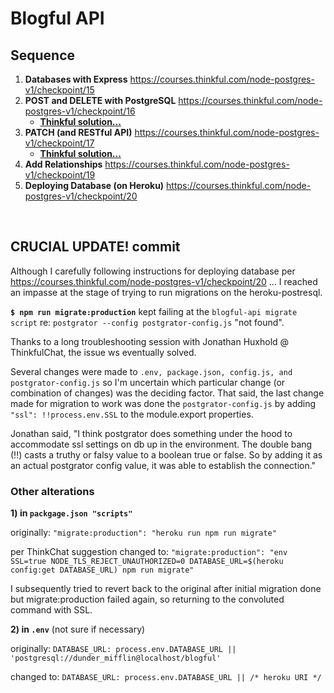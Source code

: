 # Blogful API

## Sequence 

1. **Databases with Express** https://courses.thinkful.com/node-postgres-v1/checkpoint/15
2. **POST and DELETE with PostgreSQL** https://courses.thinkful.com/node-postgres-v1/checkpoint/16
    * **[Thinkful solution...](https://github.com/Thinkful-Ed/blogful-api/tree/delete-article)**
3. **PATCH (and RESTful API)** https://courses.thinkful.com/node-postgres-v1/checkpoint/17
    * **[Thinkful solution...](https://github.com/Thinkful-Ed/blogful-api/tree/implement-patch-articles-endpoint)**
4. **Add Relationships** https://courses.thinkful.com/node-postgres-v1/checkpoint/19
5. **Deploying Database (on Heroku)** https://courses.thinkful.com/node-postgres-v1/checkpoint/20

<br /> 

## CRUCIAL UPDATE! commit 

Although I carefully following instructions for deploying database per https://courses.thinkful.com/node-postgres-v1/checkpoint/20 ... I reached an impasse at the stage of trying to run migrations on the heroku-postresql.

**`$ npm run migrate:production`** kept failing at the `blogful-api migrate script` re: `postgrator --config postgrator-config.js` "not found".

Thanks to a long troubleshooting session with Jonathan Huxhold @ ThinkfulChat, the issue ws eventually solved.

Several changes were made to `.env, package.json, config.js, and postgrator-config.js` so I'm uncertain which particular change (or combination of changes) was the deciding factor. That said, the last change made for migration to work was done the `postgrator-config.js` by adding `"ssl": !!process.env.SSL` to the module.export properties.

Jonathan said, 
"I think postgrator does something under the hood to accommodate ssl settings on db up in the environment. The double bang (!!) casts a truthy or falsy value to a boolean true or false. So by adding it as an actual postgrator config value, it was able to establish the connection."

### Other alterations 

**1) in `packgage.json "scripts"`**

originally:
`"migrate:production": "heroku run npm run migrate"`

per ThinkChat suggestion changed to:
`"migrate:production": "env SSL=true NODE_TLS_REJECT_UNAUTHORIZED=0 DATABASE_URL=$(heroku config:get DATABASE_URL) npm run migrate"`

I subsequently tried to revert back to the original after initial migration done but migrate:production failed again, so returning to the convoluted command with SSL.

**2) in `.env`** (not sure if necessary)

originally:
`DATABASE_URL: process.env.DATABASE_URL || 'postgresql://dunder_mifflin@localhost/blogful'`

changed to:
`DATABASE_URL: process.env.DATABASE_URL || /* heroku URI */` 

